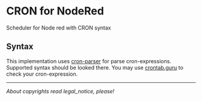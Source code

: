 # CRON for NodeRed
Scheduler for Node red with CRON syntax


## Syntax
This implementation uses [cron-parser](https://github.com/harrisiirak/cron-parser) for parse cron-expressions. Supported syntax should be looked there.
You may use [crontab.guru](https://crontab.guru) to check your cron-expression.

---
*About copyrights read legal_notice, please!*
